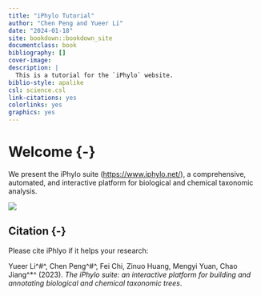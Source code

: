 ```yaml
--- 
title: "iPhylo Tutorial"
author: "Chen Peng and Yueer Li"
date: "2024-01-18"
site: bookdown::bookdown_site
documentclass: book
bibliography: []
cover-image: 
description: |
  This is a tutorial for the `iPhylo` website.
biblio-style: apalike
csl: science.csl
link-citations: yes
colorlinks: yes
graphics: yes
---
```


# Welcome {-}

We present the iPhylo suite (https://www.iphylo.net/), a comprehensive, automated, and interactive platform for biological and chemical taxonomic analysis. 

![](images/main-page.png)

## Citation {-}

Please cite iPhlyo if it helps your research:

Yueer Li^#^, Chen Peng^#^, Fei Chi, Zinuo Huang, Mengyi Yuan, Chao Jiang^\*^ (2023). _The iPhylo suite: an interactive platform for building and annotating biological and chemical taxonomic trees_. 


